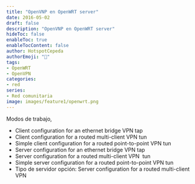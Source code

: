 ```yaml
---
title: "OpenVNP en OpenWRT server"
date: 2016-05-02
draft: false
description: "OpenVNP en OpenWRT server"
hideToc: false
enableToc: true
enableTocContent: false
author: HotspotCepeda 
authorEmoji: "🗻"
tags:
- OpenWRT
- OpenVPN
categories:
- red
series:
- Red comunitaria
image: images/feature1/openwrt.png
---
```


Modos de trabajo,

- Client configuration for an ethernet bridge VPN tap
- Client configuration for a routed multi-client VPN tun
- Simple client configuration for a routed point-to-point VPN tun
- Server configuration for an ethernet bridge VPN tap
- Server configuration for a routed multi-client VPN  tun
- Simple server configuration for a routed point-to-point VPN tun
- Tipo de servidor opción: Server configuration for a routed multi-client VPN


